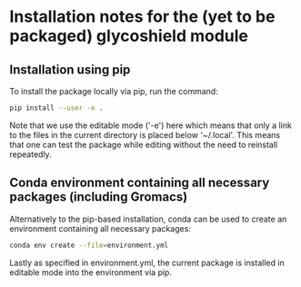# Installation notes for the (yet to be packaged) glycoshield module

## Installation using pip

To install the package locally via pip, run the command:

```bash
pip install --user -e .
```

Note that we use the editable mode ('-e') here which means that only a link to the files in the current directory is placed below '~/.local'. This means that one can test the package while editing without the need to reinstall repeatedly.

## Conda environment containing all necessary packages (including Gromacs)

Alternatively to the pip-based installation, conda can be used to create an environment containing all necessary packages:

```bash
conda env create --file=environment.yml
```

Lastly as specified in environment.yml, the current package is installed in editable mode into the environment via pip.
